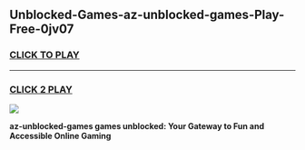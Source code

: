 
## Unblocked-Games-az-unblocked-games-Play-Free-0jv07
<h3>
<a href="https://premium76.site?title=az-unblocked-games&ref=21A">CLICK TO PLAY</a></h3>
<hr>

<h3>
<a href="https://premium76.site?title=az-unblocked-games&ref=21A">CLICK 2 PLAY</a>
  
</h3>

<a href="https://premium76.site?title=az-unblocked-games&ref=21A"><img src="https://clearcache.store/games.png"></a>


**az-unblocked-games games unblocked: Your Gateway to Fun and Accessible Online Gaming**
